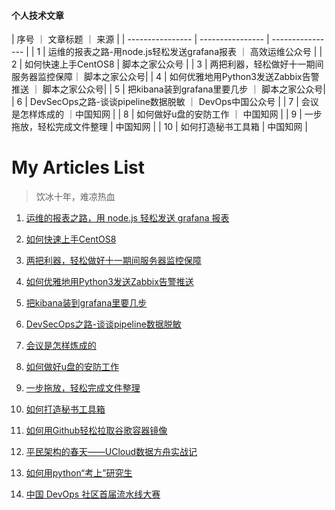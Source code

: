 
<!--p align="center">
 <img width="100px" src="https://res.cloudinary.com/anuraghazra/image/upload/v1594908242/logo_ccswme.svg" align="center" alt="Github Readme Stats" />
 <h2 align="center">GitHub Readme Stats</h2>
 <p align="center">Get dynamically generated GitHub stats on your readmes!</p>
</p>


  <p align="center">
    <a href="#demo">View Demo</a>
    ·
    <a href="https://github.com/anuraghazra/github-readme-stats/issues/new/choose">Report Bug</a>
    ·
    <a href="https://github.com/anuraghazra/github-readme-stats/issues/new/choose">Request Feature</a>
  </p>
  <p align="center">
    <a href="readme_cn.md">简体中文</a>
    ·
    <a href="readme_es.md">Español</a>
  </p>
</p>
<p align="center">Loved the project? Please consider <a href="https://www.payxxx.me/ZuoGuocai">donating</a> to help it improve! -->



#### 个人技术文章
| 序号 ｜ 文章标题 ｜ 来源 | 
| ---------------- | ---------------- | ---------------- |
| 1	| 运维的报表之路-用node.js轻松发送grafana报表	｜ 高效运维公众号  | 
| 2	| 如何快速上手CentOS8	| 脚本之家公众号 |
| 3	| 两把利器，轻松做好十一期间服务器监控保障｜	脚本之家公众号| 
| 4	| 如何优雅地用Python3发送Zabbix告警推送	｜ 脚本之家公众号| 
| 5	| 把kibana装到grafana里要几步	｜ 脚本之家公众号| 
| 6	| DevSecOps之路-谈谈pipeline数据脱敏 ｜	DevOps中国公众号 | 
| 7	| 会议是怎样炼成的	｜中国知网 | 
| 8	| 如何做好u盘的安防工作	｜ 中国知网 | 
| 9	| 一步拖放，轻松完成文件整理	| 中国知网 | 
| 10	| 如何打造秘书工具箱	| 中国知网   | 






# My  Articles List

> 饮冰十年，难凉热血

1. [运维的报表之路，用 node.js 轻松发送 grafana 报表](https://mp.weixin.qq.com/s/h_ylaMJ03ii5I2jUxssrZQ)


2. [如何快速上手CentOS8](https://mp.weixin.qq.com/s/KQJ4vSHb5F02OI19_igmaw)


3. [两把利器，轻松做好十一期间服务器监控保障](https://mp.weixin.qq.com/s/ujEJrzjyMJ8V6mXAT-ItJQ)



4. [如何优雅地用Python3发送Zabbix告警推送](https://mp.weixin.qq.com/s/BALW-tOG3JEeNr9hgKIPig)


5. [把kibana装到grafana里要几步](https://mp.weixin.qq.com/s/p8fFFkVp6OUaoVtTbyO4DQ)


6. [DevSecOps之路-谈谈pipeline数据脱敏](https://mp.weixin.qq.com/s/a4CkEt9bmSuCfxpWIPvjLg)


7. [会议是怎样炼成的](http://www.cnki.com.cn/Article/CJFDTotal-MISY201301022.htm)


8. [如何做好u盘的安防工作](http://www.cnki.com.cn/Article/CJFDTOTAL-MISY201307024.htm)


9. [一步拖放，轻松完成文件整理](http://www.cnki.com.cn/Article/CJFDTOTAL-MISY201209020.htm)


10. [如何打造秘书工具箱](http://www.cnki.com.cn/Article/CJFDTOTAL-MISY201212019.htm)


11. [如何用Github轻松拉取谷歌容器镜像](https://mp.weixin.qq.com/s/Tz0wPN_ILfOu7kY5rIftrg)


12. [平民架构的春天——UCloud数据方舟实战记](https://mp.weixin.qq.com/s/boxL243ACQaekU7ekjaM_Q)


13. [如何用python“考上”研究生](https://mp.weixin.qq.com/s/MspPPfumxkfA4So8tBRJJA)


14. [中国 DevOps 社区首届流水线大赛](https://www.bilibili.com/video/av670051235)






